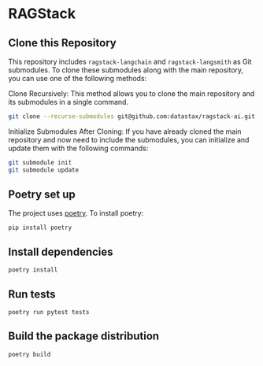 # RAGStack

## Clone this Repository

This repository includes `ragstack-langchain` and `ragstack-langsmith` as Git submodules. To clone these submodules along with the main repository, you can use one of the following methods:

Clone Recursively: This method allows you to clone the main repository and its submodules in a single command.

```bash
git clone --recurse-submodules git@github.com:datastax/ragstack-ai.git
```

Initialize Submodules After Cloning: If you have already cloned the main repository and now need to include the submodules, you can initialize and update them with the following commands:

```bash
git submodule init
git submodule update
```

## Poetry set up

The project uses [poetry](https://python-poetry.org/).
To install poetry:

```shell
pip install poetry
```

## Install dependencies
```shell
poetry install
```

## Run tests
```shell
poetry run pytest tests
```

## Build the package distribution
```shell
poetry build
```
